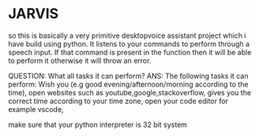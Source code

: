 # JARVIS

so this is basically a very primitive desktopvoice assistant project which i have build using python.
It listens to your commands to perform through a speech input. If that command is present 
in the function then it will be able to perform it otherwise it will throw an error.

QUESTION: What all tasks it can perform?
ANS: The following tasks it can perform:
Wish you (e.g good evening/afternoon/morning according to the time),
open websites such as youtube,google,stackoverflow,
gives you the correct time according to your time zone,
open your code editor for example vscode,

make sure that your python interpreter is 32 bit system


